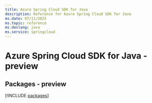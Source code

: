 ```yaml
---
title: Azure Spring Cloud SDK for Java
description: Reference for Azure Spring Cloud SDK for Java
ms.date: 07/11/2025
ms.topic: reference
ms.devlang: java
ms.service: springcloud
---
```

# Azure Spring Cloud SDK for Java - preview
## Packages - preview
[!INCLUDE [packages](spring-cloud-index.md)]